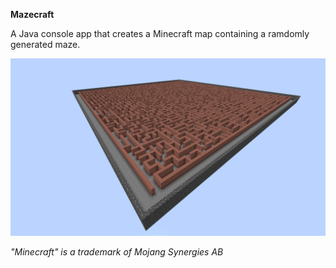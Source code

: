 **Mazecraft**

A Java console app that creates a Minecraft map containing a ramdomly generated maze.

![The generated melon world](https://raw.githubusercontent.com/gmasclet/mazecraft/master/example.jpg)

_"Minecraft" is a trademark of Mojang Synergies AB_
